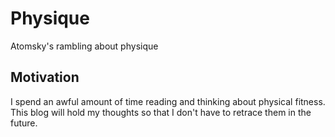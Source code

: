 # Physique
Atomsky's rambling about physique

## Motivation
I spend an awful amount of time reading and thinking about physical fitness.
This blog will hold my thoughts so that I don't have to retrace them in the
future.
